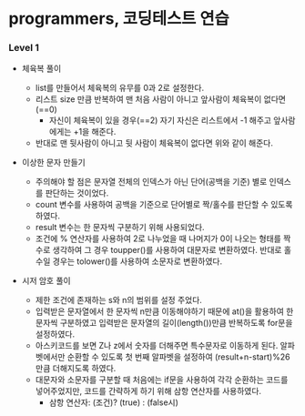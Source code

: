# programmers, 코딩테스트 연습

### Level 1
* 체육복 풀이
  * list를 만들어서 체육복의 유무를 0과 2로 설정한다.
  * 리스트 size 만큼 반복하여 맨 처음 사람이 아니고 앞사람이 체육복이 없다면(==0)
    * 자신이 체육복이 있을 경우(==2) 자기 자신은 리스트에서 -1 해주고 앞사람에게는 +1을 해준다.
  * 반대로 맨 뒷사람이 아니고 뒷 사람이 체육복이 없다면 위와 같이 해준다.
* 이상한 문자 만들기
  * 주의해야 할 점은 문자열 전체의 인덱스가 아닌 단어(공백을 기준) 별로 인덱스를 판단하는 것이었다.
  * count 변수를 사용하여 공백을 기준으로 단어별로 짝/홀수를 판단할 수 있도록 하였다.
  * result 변수는 한 문자씩 구분하기 위해 사용되었다.
  * 조건에 % 연산자를 사용하여 2로 나누었을 때 나머지가 0이 나오는 형태를 짝수로 생각하여 그 경우 toupper()를 사용하여 대문자로 변환하였다. 반대로 홀수일 경우는 tolower()를 사용하여 소문자로 변환하였다.
  
* 시저 암호 풀이
  * 제한 조건에 존재하는 s와 n의 범위를 설정 주었다.
  * 입력받은 문자열에서 한 문자씩 n만큼 이동해야하기 때문에 at()을 활용하여 한 문자씩 구분하였고 입력받은 문자열의 길이(length())만큼 반복하도록 for문을 설정하였다.
  * 아스키코드를 보면 Z나 z에서 숫자를 더해주면 특수문자로 이동하게 된다. 알파벳에서만 순환할 수 있도록 첫 번째 알파벳을 설정하여 (result+n-start)%26만큼 더해지도록 하였다.
  * 대문자와 소문자를 구분할 때 처음에는 if문을 사용하여 각각 순환하는 코드를 넣어주었지만, 코드를 간략하게 하기 위해 삼항 연산자를 사용하였다.
    * 삼항 연산자: (조건)?  (true) : (false시)
